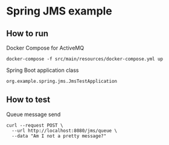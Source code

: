 # Spring JMS example

## How to run

Docker Compose for ActiveMQ

    docker-compose -f src/main/resources/docker-compose.yml up
    
Spring Boot application class

    org.example.spring.jms.JmsTestApplication
    
## How to test

Queue message send

    curl --request POST \
      --url http://localhost:8080/jms/queue \
      --data "Am I not a pretty message?"
